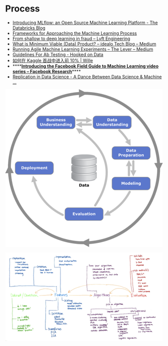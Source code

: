 # Process

* [Introducing MLflow: an Open Source Machine Learning Platform - The Databricks Blog](https://databricks.com/blog/2018/06/05/introducing-mlflow-an-open-source-machine-learning-platform.html)
* [Frameworks for Approaching the Machine Learning Process](https://www.kdnuggets.com/2018/05/general-approaches-machine-learning-process.html)
* [From shallow to deep learning in fraud – Lyft Engineering](https://eng.lyft.com/from-shallow-to-deep-learning-in-fraud-9dafcbcef743)
* [What is Minimum Viable \(Data\) Product? – idealo Tech Blog – Medium](https://medium.com/idealo-tech-blog/what-is-minimum-viable-data-product-49269e338d85)
* [Running Agile Machine Learning Experiments – The Lever – Medium](https://medium.com/the-lever/running-agile-machine-learning-experiments-4d500314ab11)
* [Guidelines For Ab Testing - Hooked on Data](http://hookedondata.org/Guidelines-for-AB-Testing/)
* [如何在 Kaggle 首战中进入前 10% \| Wille](https://dnc1994.com/2016/04/rank-10-percent-in-first-kaggle-competition/)
* \*\*\*\*[**Introducing the Facebook Field Guide to Machine Learning video series – Facebook Research**](https://research.fb.com/the-facebook-field-guide-to-machine-learning-video-series/)\*\*\*\*
* [Replication in Data Science - A Dance Between Data Science & Machine …](https://www.slideshare.net/JuneAndrews/replication-in-data-science-a-dance-between-data-science-machine-learning-strata-2016)

![](.gitbook/assets/image%20%2823%29.png)



![](.gitbook/assets/image%20%2844%29.png)

